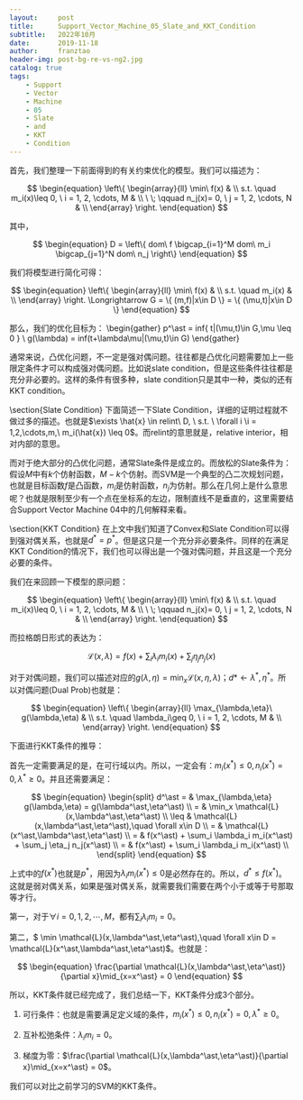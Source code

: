 ```yaml
---
layout:     post
title:      Support_Vector_Machine_05_Slate_and_KKT_Condition
subtitle:   2022年10月
date:       2019-11-18
author:     franztao
header-img: post-bg-re-vs-ng2.jpg
catalog: true
tags:
    - Support
    - Vector
    - Machine
    - 05
    - Slate
    - and
    - KKT
    - Condition
---
```


    

首先，我们整理一下前面得到的有关约束优化的模型。我们可以描述为：

$$
\begin{equation}
    \left\{
        \begin{array}{ll}
        \min\ f(x) & \\
        s.t. \quad m_i(x)\leq 0, \ i = 1, 2, \cdots, M & \\
        \ \; \qquad n_j(x)= 0, \ j = 1, 2, \cdots, N & \\
        \end{array}
    \right.
\end{equation}
$$

其中，

$$
\begin{equation}
    D = \left\{ dom\ f \bigcap_{i=1}^M dom\ m_i \bigcap_{j=1}^N dom\ n_j \right\}
\end{equation}
$$

我们将模型进行简化可得：

$$
\begin{equation}
    \left\{
        \begin{array}{ll}
        \min\ f(x) & \\
        s.t. \quad m_i(x) & \\
        \end{array}
    \right.
    \Longrightarrow
    G = \{ (m,f)|x\in D \} = \{ (\mu,t)|x\in D \}
\end{equation}
$$

那么，我们的优化目标为：
\begin{gather}
    p^\ast = inf\{ t|(\mu,t)\in G,\mu \leq 0 \} \\ 
    g(\lambda) = inf(t+\lambda\mu|(\mu,t)\in G)
\end{gather}

通常来说，凸优化问题，不一定是强对偶问题。往往都是凸优化问题需要加上一些限定条件才可以构成强对偶问题。比如说slate condition，但是这些条件往往都是充分非必要的。这样的条件有很多种，slate condition只是其中一种，类似的还有KKT condition。

\section{Slate Condition}
下面简述一下Slate Condition，详细的证明过程就不做过多的描述。也就是$\exists \hat{x} \in relint\ D, \ s.t. \ \forall i \i = 1,2,\cdots,m,\ m_i(\hat{x}) \leq 0$。而relint的意思就是，relative interior，相对内部的意思。

而对于绝大部分的凸优化问题，通常Slate条件是成立的。而放松的Slate条件为：假设$M$中有$k$个仿射函数，$M-k$个仿射。而SVM是一个典型的凸二次规划问题，也就是目标函数$f$是凸函数，$m_i$是仿射函数，$n_j$为仿射。那么在几何上是什么意思呢？也就是限制至少有一个点在坐标系的左边，限制直线不是垂直的，这里需要结合Support Vector Machine 04中的几何解释来看。

\section{KKT Condition}
在上文中我们知道了Convex和Slate Condition可以得到强对偶关系，也就是$d^\ast = p^\ast$。但是这只是一个充分非必要条件。同样的在满足KKT Condition的情况下，我们也可以得出是一个强对偶问题，并且这是一个充分必要的条件。

我们在来回顾一下模型的原问题：

$$
\begin{equation}
    \left\{
        \begin{array}{ll}
        \min\ f(x) & \\
        s.t. \quad m_i(x)\leq 0, \ i = 1, 2, \cdots, M & \\
        \ \; \qquad n_j(x)= 0, \ j = 1, 2, \cdots, N & \\
        \end{array}
    \right.
\end{equation}
$$

而拉格朗日形式的表达为：

$$
\begin{equation}
    \mathcal{L}(x,\lambda) = f(x) + \sum_i \lambda_i m_i(x) + \sum_j \eta_j n_j(x) 
\end{equation}
$$

对于对偶问题，我们可以描述对应的$g(\lambda,\eta) = \min_x \mathcal{L}(x,\eta,\lambda)$；$d\ast \longleftarrow \lambda^\ast,\eta^\ast$。所以对偶问题(Dual Prob)也就是：

$$
\begin{equation}
    \left\{
        \begin{array}{ll}
        \max_{\lambda,\eta}\ g(\lambda,\eta) & \\
        s.t. \quad \lambda_i\geq 0, \ i = 1, 2, \cdots, M & \\
        \end{array}
    \right.
\end{equation}
$$

下面进行KKT条件的推导：

首先一定需要满足的是，在可行域以内。所以，一定会有：$m_i(x^\ast)\leq 0,n_i(x^\ast)=0,\lambda^\ast\geq 0$。并且还需要满足：

$$
\begin{equation}
    \begin{split}
        d^\ast 
        = & \max_{\lambda,\eta} g(\lambda,\eta) = g(\lambda^\ast,\eta^\ast) \\
        = & \min_x \mathcal{L}(x,\lambda^\ast,\eta^\ast) \\
        \leq & \mathcal{L}(x,\lambda^\ast,\eta^\ast),\quad \forall x\in D \\
        = & \mathcal{L}(x^\ast,\lambda^\ast,\eta^\ast) \\
        = & f(x^\ast) + \sum_i \lambda_i m_i(x^\ast) + \sum_j \eta_j n_j(x^\ast) \\
        = & f(x^\ast) + \sum_i \lambda_i m_i(x^\ast) \\
    \end{split}
\end{equation}
$$

上式中的$f(x^\ast)$也就是$p^\ast$，用因为$\lambda_i m_i(x^\ast) \leq 0$是必然存在的。所以，$d^\ast \leq f(x^\ast)$。这就是弱对偶关系，如果是强对偶关系，就需要我们需要在两个小于或等于号那取等才行。

第一，对于$\forall i = 0,1,2,\cdots,M$，都有$\sum_{i}\lambda_im_i = 0$。

第二，$ \min \mathcal{L}(x,\lambda^\ast,\eta^\ast),\quad \forall x\in D = \mathcal{L}(x^\ast,\lambda^\ast,\eta^\ast)$。也就是：

$$
\begin{equation}
    \frac{\partial \mathcal{L}(x,\lambda^\ast,\eta^\ast)}{\partial x}\mid_{x=x^\ast} = 0
\end{equation}
$$

所以，KKT条件就已经完成了，我们总结一下，KKT条件分成3个部分。

1. 可行条件：也就是需要满足定义域的条件，$m_i(x^\ast)\leq 0,n_i(x^\ast)=0,\lambda^\ast\geq 0$。

2. 互补松弛条件：$\lambda_im_i=0$。

3. 梯度为零：$\frac{\partial \mathcal{L}(x,\lambda^\ast,\eta^\ast)}{\partial x}\mid_{x=x^\ast} = 0$。

我们可以对比之前学习的SVM的KKT条件。




